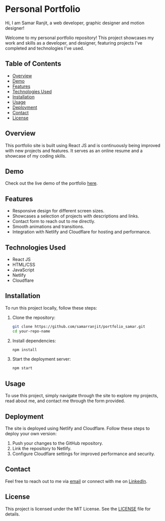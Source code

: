 # Personal Portfolio
Hi, I am Samar Ranjit, a web developer, graphic designer and motion designer!

Welcome to my personal portfolio repository! This project showcases my work and skills as a developer, and designer, featuring projects I've completed and technologies I've used.

## Table of Contents
- [Overview](#overview)
- [Demo](#demo)
- [Features](#features)
- [Technologies Used](#technologies-used)
- [Installation](#installation)
- [Usage](#usage)
- [Deployment](#deployment)
- [Contact](#contact)
- [License](#license)

## Overview
This portfolio site is built using React JS and is continuously being improved with new projects and features. It serves as an online resume and a showcase of my coding skills.

## Demo
Check out the live demo of the portfolio [here](https://samarranjit.com.np).

## Features
- Responsive design for different screen sizes.
- Showcases a selection of projects with descriptions and links.
- Contact form to reach out to me directly.
- Smooth animations and transitions.
- Integration with Netlify and Cloudflare for hosting and performance.

## Technologies Used
- React JS
- HTML/CSS
- JavaScript
- Netlify
- Cloudflare

## Installation
To run this project locally, follow these steps:

1. Clone the repository:
   ```bash
   git clone https://github.com/samarranjit/portfolio_samar.git
   cd your-repo-name
   ```
   
2. Install dependencies:
    ``` bash
    npm install
    ```

3. Start the deployment server:
    ```bash
    npm start
    ```

## Usage
To use this project, simply navigate through the site to explore my projects, read about me, and contact me through the form provided.

## Deployment
The site is deployed using Netlify and Cloudflare. Follow these steps to deploy your own version:
1. Push your changes to the GitHub repository.
2. Link the repository to Netlify.
3. Configure Cloudflare settings for improved performance and security.

## Contact
Feel free to reach out to me via [email](mailto:samarranjit1234@gmail.com) or connect with me on [LinkedIn](https://www.linkedin.com/in/samarranjit).

## License
This project is licensed under the MIT License. See the [LICENSE](LICENSE) file for details.



